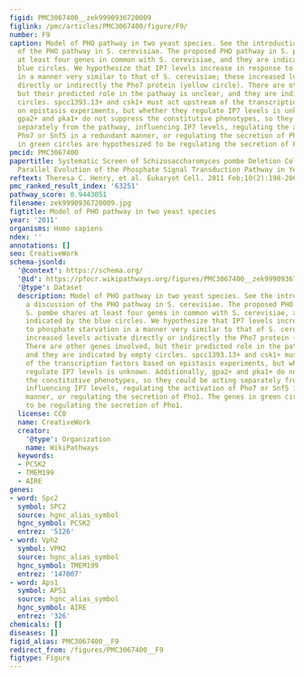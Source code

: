 ```yaml
---
figid: PMC3067400__zek9990936720009
figlink: /pmc/articles/PMC3067400/figure/F9/
number: F9
caption: Model of PHO pathway in two yeast species. See the introduction for a discussion
  of the PHO pathway in S. cerevisiae. The proposed PHO pathway in S. pombe shares
  at least four genes in common with S. cerevisiae, and they are indicated by the
  blue circles. We hypothesize that IP7 levels increase in response to phosphate starvation
  in a manner very similar to that of S. cerevisiae; these increased levels activate
  directly or indirectly the Pho7 protein (yellow circle). There are other genes involved,
  but their predicted role in the pathway is unclear, and they are indicated by empty
  circles. spcc1393.13+ and csk1+ must act upstream of the transcription factors based
  on epistasis experiments, but whether they regulate IP7 levels is unknown. Additionally,
  gpa2+ and pka1+ do not suppress the constitutive phenotypes, so they could be acting
  separately from the pathway, influencing IP7 levels, regulating the activation of
  Pho7 or Snf5 in a redundant manner, or regulating the secretion of Pho1. The genes
  in green circles are hypothesized to be regulating the secretion of Pho1.
pmcid: PMC3067400
papertitle: Systematic Screen of Schizosaccharomyces pombe Deletion Collection Uncovers
  Parallel Evolution of the Phosphate Signal Transduction Pathway in Yeasts  .
reftext: Theresa C. Henry, et al. Eukaryot Cell. 2011 Feb;10(2):198-206.
pmc_ranked_result_index: '63251'
pathway_score: 0.9443051
filename: zek9990936720009.jpg
figtitle: Model of PHO pathway in two yeast species
year: '2011'
organisms: Homo sapiens
ndex: ''
annotations: []
seo: CreativeWork
schema-jsonld:
  '@context': https://schema.org/
  '@id': https://pfocr.wikipathways.org/figures/PMC3067400__zek9990936720009.html
  '@type': Dataset
  description: Model of PHO pathway in two yeast species. See the introduction for
    a discussion of the PHO pathway in S. cerevisiae. The proposed PHO pathway in
    S. pombe shares at least four genes in common with S. cerevisiae, and they are
    indicated by the blue circles. We hypothesize that IP7 levels increase in response
    to phosphate starvation in a manner very similar to that of S. cerevisiae; these
    increased levels activate directly or indirectly the Pho7 protein (yellow circle).
    There are other genes involved, but their predicted role in the pathway is unclear,
    and they are indicated by empty circles. spcc1393.13+ and csk1+ must act upstream
    of the transcription factors based on epistasis experiments, but whether they
    regulate IP7 levels is unknown. Additionally, gpa2+ and pka1+ do not suppress
    the constitutive phenotypes, so they could be acting separately from the pathway,
    influencing IP7 levels, regulating the activation of Pho7 or Snf5 in a redundant
    manner, or regulating the secretion of Pho1. The genes in green circles are hypothesized
    to be regulating the secretion of Pho1.
  license: CC0
  name: CreativeWork
  creator:
    '@type': Organization
    name: WikiPathways
  keywords:
  - PCSK2
  - TMEM199
  - AIRE
genes:
- word: Spc2
  symbol: SPC2
  source: hgnc_alias_symbol
  hgnc_symbol: PCSK2
  entrez: '5126'
- word: Vph2
  symbol: VPH2
  source: hgnc_alias_symbol
  hgnc_symbol: TMEM199
  entrez: '147007'
- word: Aps1
  symbol: APS1
  source: hgnc_alias_symbol
  hgnc_symbol: AIRE
  entrez: '326'
chemicals: []
diseases: []
figid_alias: PMC3067400__F9
redirect_from: /figures/PMC3067400__F9
figtype: Figure
---
```


